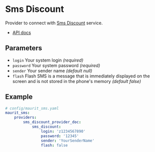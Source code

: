 # Sms Discount

Provider to connect with [Sms Discount](https://iqsms.ru) service.
- [API docs](https://iqsms.ru/api/api_rest/)

## Parameters

 * `login` Your system login *(required)*
 * `password` Your system password *(required)*
 * `sender` Your sender name *(default null)*
 * `flash` Flash SMS is a message that is immediately displayed on the screen and is not stored in the phone's memory *(default false)*

## Example

``` yaml
# config/maurit_sms.yaml
maurit_sms:
    providers:
        sms_discount_provider_doc:
            sms_discount:
                login: 'z1234567890'
                password: '12345'
                sender: 'YourSenderName'
                flash: false
```

